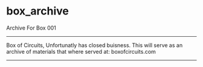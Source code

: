 # box_archive
Archive For Box 001

-------
Box of Circuits, Unfortunatly has closed buisness. This will serve as an archive of materials that where served at:
boxofcircuits.com

------

